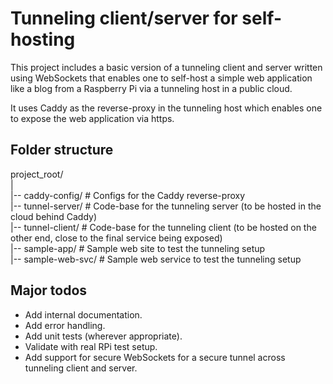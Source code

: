 # Tunneling client/server for self-hosting

This project includes a basic version of a tunneling client and server written using WebSockets that enables one to self-host a simple web application like a blog from a Raspberry Pi via a tunneling host in a public cloud.

It uses Caddy as the reverse-proxy in the tunneling host which enables one to expose the web application via https.

## Folder structure

project_root/<br/>
|<br/>
|-- caddy-config/  # Configs for the Caddy reverse-proxy<br/>
|-- tunnel-server/  # Code-base for the tunneling server (to be hosted in the cloud behind Caddy)<br/>
|-- tunnel-client/  # Code-base for the tunneling client (to be hosted on the other end, close to the final service being exposed)<br/>
|-- sample-app/  # Sample web site to test the tunneling setup<br/>
|-- sample-web-svc/  # Sample web service to test the tunneling setup<br/>

## Major todos

- Add internal documentation.
- Add error handling.
- Add unit tests (wherever appropriate).
- Validate with real RPi test setup.
- Add support for secure WebSockets for a secure tunnel across tunneling client and server.

